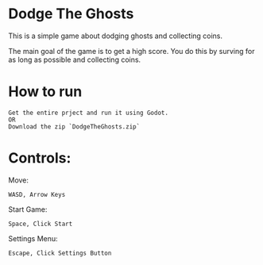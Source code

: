 # Dodge The Ghosts
 This is a simple game about dodging ghosts and collecting coins. 

The main goal of the game is to get a high score. You do this by surving for as long as possible and collecting coins. 
# How to run 

	Get the entire prject and run it using Godot.  
	OR
	Download the zip `DodgeTheGhosts.zip`

# Controls: 
Move:

 	WASD, Arrow Keys
Start Game:
 	
  	Space, Click Start
Settings Menu:

	Escape, Click Settings Button
